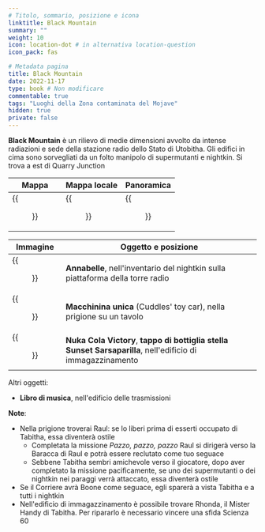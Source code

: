 ```yaml
---
# Titolo, sommario, posizione e icona
linktitle: Black Mountain
summary: ""
weight: 10
icon: location-dot # in alternativa location-question
icon_pack: fas

# Metadata pagina
title: Black Mountain
date: 2022-11-17
type: book # Non modificare
commentable: true
tags: "Luoghi della Zona contaminata del Mojave"
hidden: true
private: false
---
```


<div class="fnv">

**Black Mountain** è un rilievo di medie dimensioni avvolto da intense radiazioni e sede della stazione radio dello Stato di Utobitha. Gli edifici in cima sono sorvegliati da un folto manipolo di supermutanti e nightkin. Si trova a est di Quarry Junction

| Mappa                        | Mappa locale               | Panoramica                              |
| ---------------------------- | -------------------------- | --------------------------------------- |
| {{<figure src="fnv/Black_Mountain_loc.webp">}} | {{<figure src="fnv/Blk_mtn_overview.webp">}} | {{<figure src="fnv/FNV_Black_Mountain_Panorama_2.webp">}} |

| Immagine | Oggetto e posizione |
| -------- | ------------------- |
|  {{<figure src="fnv/Blk_mtn_dude.webp">}}        |   **Annabelle**, nell'inventario del nightkin sulla piattaforma della torre radio                  |
| {{<figure src="fnv/Cuddles'_toy_car.webp">}}         |  **Macchinina unica** (Cuddles' toy car), nella prigione su un tavolo                   |
|      {{<figure src="fnv/Storage_building_int1.webp">}}    |    **Nuka Cola Victory**, **tappo di bottiglia stella Sunset Sarsaparilla**, nell'edificio di immagazzinamento                 | 

Altri oggetti:
- **Libro di musica**, nell'edificio delle trasmissioni

**Note**:
- Nella prigione troverai Raul: se lo liberi prima di esserti occupato di Tabitha, essa diventerà ostile
	- Completata la missione _Pazzo, pazzo, pazzo_ Raul si dirigerà verso la Baracca di Raul e potrà essere reclutato come tuo seguace
	- Sebbene Tabitha sembri amichevole verso il giocatore, dopo aver completato la missione pacificamente, se uno dei supermutanti o dei nightkin nei paraggi verrà attaccato, essa diventerà ostile
- Se il Corriere avrà Boone come seguace, egli sparerà a vista Tabitha e a tutti i nightkin
- Nell'edificio di immagazzinamento è possibile trovare Rhonda, il Mister Handy di Tabitha. Per ripararlo è necessario vincere una sfida Scienza 60

</div>

